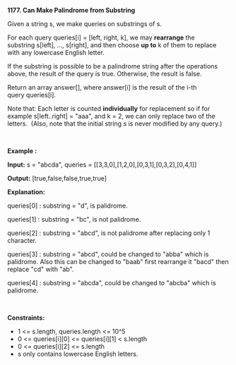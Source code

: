 **1177. Can Make Palindrome from Substring**

Given a string s, we make queries on substrings of s.

For each query queries[i] = [left, right, k], we may **rearrange** the substring s[left], ..., s[right], and then choose **up to** k of them to replace with any lowercase English letter. 

If the substring is possible to be a palindrome string after the operations above, the result of the query is true. Otherwise, the result is false.

Return an array answer[], where answer[i] is the result of the i-th query queries[i].

Note that: Each letter is counted **individually** for replacement so if for example s[left..right] = "aaa", and k = 2, we can only replace two of the letters.  (Also, note that the initial string s is never modified by any query.)

 

**Example :**

**Input:** s = "abcda", queries = [[3,3,0],[1,2,0],[0,3,1],[0,3,2],[0,4,1]]

**Output:** [true,false,false,true,true]

**Explanation:**

queries[0] : substring = "d", is palidrome.

queries[1] : substring = "bc", is not palidrome.

queries[2] : substring = "abcd", is not palidrome after replacing only 1 character.

queries[3] : substring = "abcd", could be changed to "abba" which is palidrome. Also this can be changed to "baab" first rearrange it "bacd" then replace "cd" with "ab".

queries[4] : substring = "abcda", could be changed to "abcba" which is palidrome.

 

**Constraints:**

- 1 &lt;= s.length, queries.length &lt;= 10^5
- 0 &lt;= queries[i][0] &lt;= queries[i][1] &lt; s.length
- 0 &lt;= queries[i][2] &lt;= s.length
- s only contains lowercase English letters.
